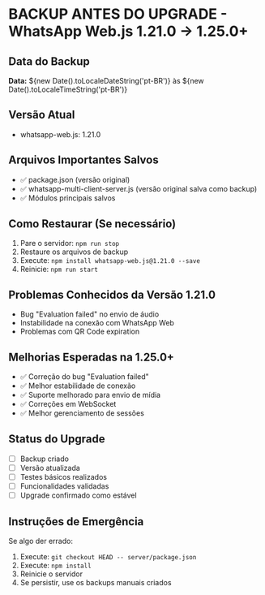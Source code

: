 # BACKUP ANTES DO UPGRADE - WhatsApp Web.js 1.21.0 → 1.25.0+

## Data do Backup
**Data:** ${new Date().toLocaleDateString('pt-BR')} às ${new Date().toLocaleTimeString('pt-BR')}

## Versão Atual
- whatsapp-web.js: 1.21.0

## Arquivos Importantes Salvos
- ✅ package.json (versão original)
- ✅ whatsapp-multi-client-server.js (versão original salva como backup)
- ✅ Módulos principais salvos

## Como Restaurar (Se necessário)
1. Pare o servidor: `npm run stop`
2. Restaure os arquivos de backup
3. Execute: `npm install whatsapp-web.js@1.21.0 --save`
4. Reinicie: `npm run start`

## Problemas Conhecidos da Versão 1.21.0
- Bug "Evaluation failed" no envio de áudio
- Instabilidade na conexão com WhatsApp Web
- Problemas com QR Code expiration

## Melhorias Esperadas na 1.25.0+
- ✅ Correção do bug "Evaluation failed"
- ✅ Melhor estabilidade de conexão
- ✅ Suporte melhorado para envio de mídia
- ✅ Correções em WebSocket
- ✅ Melhor gerenciamento de sessões

## Status do Upgrade
- [ ] Backup criado
- [ ] Versão atualizada
- [ ] Testes básicos realizados
- [ ] Funcionalidades validadas
- [ ] Upgrade confirmado como estável

## Instruções de Emergência
Se algo der errado:
1. Execute: `git checkout HEAD -- server/package.json`
2. Execute: `npm install`
3. Reinicie o servidor
4. Se persistir, use os backups manuais criados